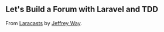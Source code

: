 ## Let's Build a Forum with Laravel and TDD
From [Laracasts](laracasts.com) by [Jeffrey Way](https://twitter.com/jeffrey_way).